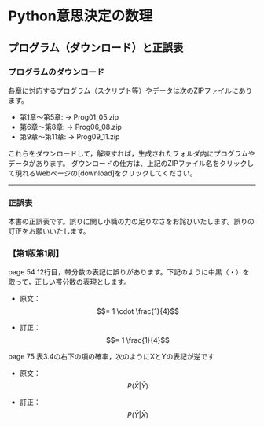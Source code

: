 # Python意思決定の数理<br>
##   プログラム（ダウンロード）と正誤表

### プログラムのダウンロード
各章に対応するプログラム（スクリプト等）やデータは次のZIPファイルにあります。
- 第1章～第5章: &rarr; Prog01_05.zip
- 第6章～第8章: &rarr; Prog06_08.zip
- 第9章～第11章: &rarr; Prog09_11.zip

これらをダウンロードして，解凍すれば，生成されたフォルダ内にプログラムやデータがあります。
ダウンロードの仕方は、上記のZIPファイル名をクリックして現れるWebページの[download]をクリックしてください。

-------------------------------------------------------------------------------------
### 正誤表
本書の正誤表です。誤りに関し小職の力の足りなさをお詫びいたします。誤りの訂正をお願いいたします。

### 【第1版第1刷】

page 54 12行目，帯分数の表記に誤りがあります。下記のように中黒（・）を取って，正しい帯分数の表現とします。
- 原文：
$$= 1 \cdot \frac{1}{4}$$

- 訂正：
$$= 1 \frac{1}{4}$$

page 75 表3.4の右下の項の確率，次のようにXとYの表記が逆です
- 原文：
$$P(\bar{X}|\bar{Y})$$

- 訂正：
$$P(\bar{Y}|\bar{X})$$
